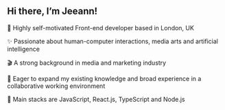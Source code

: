 ## Hi there, I’m Jeeann!

🌱 Highly self-motivated Front-end developer based in London, UK

✨ Passionate about human-computer interactions, media arts and artificial intelligence

🎬 A strong background in media and marketing industry

🦕 Eager to expand my existing knowledge and broad experience in a collaborative working environment

🤖 Main stacks are JavaScript, React.js, TypeScript and Node.js



